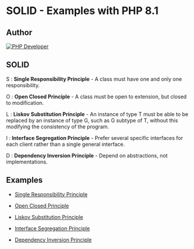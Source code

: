 # SOLID - Examples with PHP 8.1


## Author

[![PHP Developer](https://raw.githubusercontent.com/s-damian/medias/main/s-damian-logo-full-stack.webp)](https://github.com/s-damian)


## SOLID

S :
**Single Responsibility Principle** - A class must have one and only one responsibility.

O :
**Open Closed Principle** - A class must be open to extension, but closed to modification.

L :
**Liskov Substitution Principle** - An instance of type T must be able to be replaced by an instance of type G, such as G subtype of T, without this modifying the consistency of the program.

I :
**Interface Segregation Principle** - Prefer several specific interfaces for each client rather than a single general interface.

D :
**Dependency Inversion Principle** - Depend on abstractions, not implementations.


## Examples

* [Single Responsibility Principle](https://github.com/s-damian/solid-php/tree/master/src/1_single-responsibility-principle)

* [Open Closed Principle](https://github.com/s-damian/solid-php/tree/master/src/2_open-closed-principle)

* [Liskov Substitution Principle](https://github.com/s-damian/solid-php/tree/master/src/3_liskov-substitution-principle)

* [Interface Segregation Principle](https://github.com/s-damian/solid-php/tree/master/src/4_interface-segregation-principle)

* [Dependency Inversion Principle](https://github.com/s-damian/solid-php/tree/master/src/5_dependency-inversion-principle)
